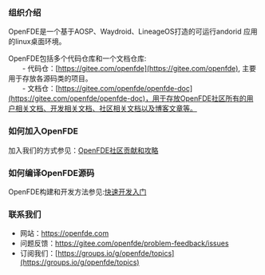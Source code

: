 ### 组织介绍

OpenFDE是一个基于AOSP、Waydroid、LineageOS打造的可运行andorid 应用的linux桌面环境。

OpenFDE包括多个代码仓库和一个文档仓库: <br>
    &emsp;&emsp;- 代码仓：[https://gitee.com/openfde](https://gitee.com/openfde), 主要用于存放各源码类的项目。<br>
    &emsp;&emsp;- 文档仓：[https://gitee.com/openfde/openfde-doc](https://gitee.com/openfde/openfde-doc)，用于存放OpenFDE社区所有的用户相关文档、开发相关文档、社区相关文档以及博客文章等。

### 如何加入OpenFDE

加入我们的方式参见：[OpenFDE社区贡献和攻略](https://docs.openfde.com/zh-CN/docs/community/contribution-strategy)

### 如何编译OpenFDE源码

OpenFDE构建和开发方法参见:[快速开发入门](https://docs.openfde.com/zh-CN/docs/developer/quick-start)

### 联系我们

- 网站：[https://openfde.com ](https://openfde.com )<br>
- 问题反馈：[https://gitee.com/openfde/problem-feedback/issues ](https://gitee.com/openfde/problem-feedback/issues) <br>
- 订阅我们：[https://groups.io/g/openfde/topics](https://groups.io/g/openfde/topics)
